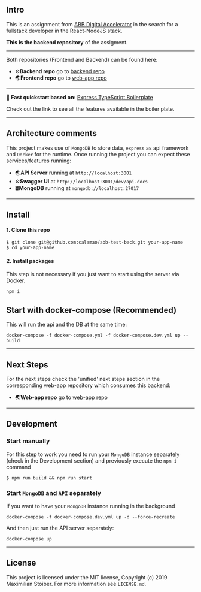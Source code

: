 ## Intro
This is an assignment from [ABB Digital Accelerator](https://new.abb.com/products/robotics/es/customer-innovation-center) in the search for a fullstack developer in the React-NodeJS stack.

**This is the backend repository** of the assigment.

---

Both repositories (Frontend and Backend) can be found here:
* ⚙️**Backend repo** go to [backend repo](https://github.com/calamao/abb-test-back)
* 🌏**Frontend repo** go to [web-app repo](https://github.com/calamao/abb-test-front)

---


**🚀 Fast quickstart based on:** [Express TypeScript Boilerplate](https://github.com/sidhantpanda/docker-express-typescript-boilerplate)

Check out the link to see all the features available in the boiler plate.

---

## Architecture comments
This project makes use of `MongoDB` to store data, `express` as api framework and `Docker` for the runtime. Once running the project you can expect these services/features running:
* 🌏**API Server** running at `http://localhost:3001`
* ⚙️**Swagger UI** at `http://localhost:3001/dev/api-docs`
* 🛢️**MongoDB** running at `mongodb://localhost:27017`

---

## Install

#### 1. Clone this repo

```
$ git clone git@github.com:calamao/abb-test-back.git your-app-name
$ cd your-app-name
```

#### 2. Install packages
This step is not necessary if you just want to start using the server via Docker.

```shell
npm i
```

## Start with docker-compose (Recommended)

This will run the api and the DB at the same time:
```shell
docker-compose -f docker-compose.yml -f docker-compose.dev.yml up --build
```

---

## Next Steps
For the next steps check the 'unified' next steps section in the corresponding web-app repository which consumes this backend:
* 🌏**Web-app repo** go to [web-app repo](https://github.com/calamao/abb-test-front)


---
## Development

### Start manually
For this step to work you need to run your `MongoDB` instance separately (check in the Development section) and previously execute the `npm i` command

```
$ npm run build && npm run start
```

### Start `MongoDB` and `API` separately
If you want to have your `MongoDB` instance running in the background
```shell
docker-compose -f docker-compose.dev.yml up -d --force-recreate
```

And then just run the API server separately:
```shell
docker-compose up
```

---

## License

This project is licensed under the MIT license, Copyright (c) 2019 Maximilian Stoiber.
For more information see `LICENSE.md`.
